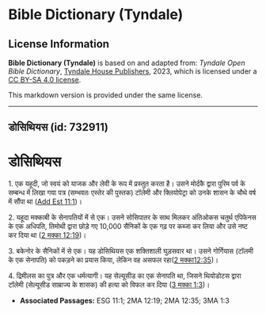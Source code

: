 # Bible Dictionary (Tyndale)

## License Information

**Bible Dictionary (Tyndale)** is based on and adapted from: _Tyndale Open Bible Dictionary_, [Tyndale House Publishers](https://tyndaleopenresources.com/), 2023, which is licensed under a [CC BY-SA 4.0 license](https://creativecommons.org/licenses/by-sa/4.0/legalcode.en).

This markdown version is provided under the same license.



--------------------------------

## डोसिथियस (id: 732911)

डोसिथियस
========

1\. एक यहूदी, जो स्वयं को याजक और लेवी के रूप में प्रस्तुत करता है। उसने मोर्दकै द्वारा पुरिम पर्व के सम्बन्ध में लिखा गया पत्र (सम्भवतः एस्तेर की पुस्तक) टॉलेमी और क्लियोपेट्रा को उनके शासन के चौथे वर्ष में सौंपा था ([Add Est 11:1](https://ref.ly/EsthGr11:1))।

2\. यहूदा मक्काबी के सेनापतियों में से एक। उसने सोसिपातर के साथ मिलकर अंतिओकस चतुर्थ एपिफेनस के एक अधिपति, तिमोथी द्वारा छोड़े गए 10,000 सैनिकों के एक गढ़ पर कब्जा कर लिया और उसे नष्ट कर दिया था ([2 मक्का 12:19](https://ref.ly/2Macc12:19))। 

3\. बकेनोर के सैनिकों में से एक। यह डोसिथियस एक शक्तिशाली घुड़सवार था। उसने गोर्गियास (टॉलमी के एक सेनापति) को पकड़ने का प्रयास किया, लेकिन वह असफल रहा([2 मक्का12:35](https://ref.ly/2Macc12:35))।

4\. द्रिमीलस का पुत्र और एक धर्मत्यागी। यह सेल्यूसीड का एक सेनापति था, जिसने थियोडोटस द्वारा टॉलेमी (सेल्यूसीड साम्राज्य के शासक) की हत्या को विफल कर दिया ([3 मक्का 1:3](https://ref.ly/3Macc1:3))।

* **Associated Passages:** ESG 11:1; 2MA 12:19; 2MA 12:35; 3MA 1:3

